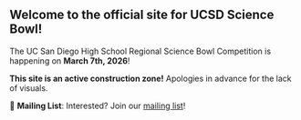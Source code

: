 
<h2>Welcome to the official site for UCSD Science Bowl!</h2>

The UC San Diego High School Regional Science Bowl Competition is happening on **March 7th, 2026**!



**This site is an active construction zone!** Apologies in advance for the lack of visuals.

📝 **Mailing List**: Interested? Join our [mailing list](https://forms.gle/Jh3G4ueMbBWqoeP17)! 
